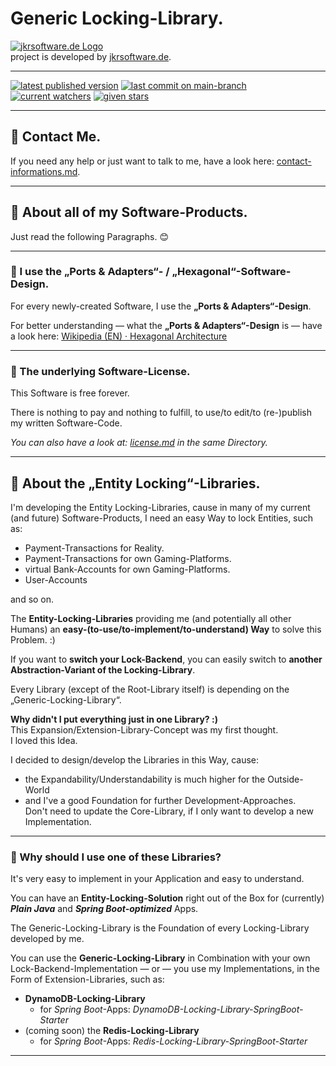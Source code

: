 # Generic Locking-Library.

[![jkrsoftware.de Logo](https://jkrprojects-static-files-993857686066.s3.eu-central-1.amazonaws.com/static-images/project-logos/jkrsoftware.de_250x69.png)](https://www.jkrsoftware.de)<br />
project is developed by [jkrsoftware.de](https://www.jkrsoftware.de).

---

[![latest published version](https://badgen.net/maven/v/maven-central/one.jkr.de.jkrsoftware.entity.locking.libraries/Generic-Locking-Library)](https://s01.oss.sonatype.org/content/repositories/public/one/jkr/de/jkrsoftware/entity/locking/libraries/Generic-Locking-Library/)
[![last commit on main-branch](https://badgen.net/github/last-commit/jkrsoftware-de/Generic-Locking-Library/main)](https://github.com/jkrsoftware-de/Generic-Locking-Library/commit/main)
[![current watchers](https://badgen.net/github/watchers/jkrsoftware-de/Generic-Locking-Library)](https://github.com/jkrsoftware-de/Generic-Locking-Library/watchers)
[![given stars](https://badgen.net/github/stars/jkrsoftware-de/Generic-Locking-Library)](https://github.com/jkrsoftware-de/Generic-Locking-Library/stargazers)

---

## 💬 Contact Me.
If you need any help or just want to talk to me, have a look here: [contact-informations.md](contact-informations.md).

---

## 📕 About all of my Software-Products.
Just read the following Paragraphs. 😊

---

### 📃 I use the „Ports & Adapters“- / „Hexagonal“-Software-Design.
For every newly-created Software, I use the **„Ports & Adapters“-Design**.

For better understanding — what the **„Ports & Adapters“-Design** is — have a look here: [Wikipedia (EN) · Hexagonal Architecture](https://en.wikipedia.org/wiki/Hexagonal_architecture_(software))

---

### 📃 The underlying Software-License.
This Software is free forever.

There is nothing to pay and nothing to fulfill, to use/to edit/to (re-)publish my written Software-Code.

*You can also have a look at: [license.md](license.md) in the same Directory.*

---

## 📙 About the „Entity Locking“-Libraries.
I'm developing the Entity Locking-Libraries, cause in many of my current (and future) Software-Products, I need an 
easy Way to lock Entities, such as:
* Payment-Transactions for Reality.
* Payment-Transactions for own Gaming-Platforms.
* virtual Bank-Accounts for own Gaming-Platforms.
* User-Accounts

and so on.

The **Entity-Locking-Libraries** providing me (and potentially all other Humans) an **easy-(to-use/to-implement/to-understand) Way** to solve this Problem. :)

If you want to **switch your Lock-Backend**, you can easily switch to **another Abstraction-Variant of the Locking-Library**.

Every Library (except of the Root-Library itself) is depending on the „Generic-Locking-Library“.

**Why didn't I put everything just in one Library? :)**
<br />
This Expansion/Extension-Library-Concept was my first thought.
<br />
I loved this Idea.

I decided to design/develop the Libraries in this Way, cause:
* the Expandability/Understandability is much higher for the Outside-World
* and I've a good Foundation for further Development-Approaches.<br />
  Don't need to update the Core-Library, if I only want to develop a new Implementation.


---

### 📃 Why should I use one of these Libraries?
It's very easy to implement in your Application and easy to understand.

You can have an **Entity-Locking-Solution** right out of the Box for (currently) **_Plain Java_** and
**_Spring Boot-optimized_** Apps.

The Generic-Locking-Library is the Foundation of every Locking-Library developed by me.

You can use the **Generic-Locking-Library** in Combination with your own Lock-Backend-Implementation — or — you use my Implementations, in the Form of Extension-Libraries, such as:
* **DynamoDB-Locking-Library**
  * for _Spring Boot_-Apps: *DynamoDB-Locking-Library-SpringBoot-Starter*
* (coming soon) the **Redis-Locking-Library**
    * for _Spring Boot_-Apps: *Redis-Locking-Library-SpringBoot-Starter*

---